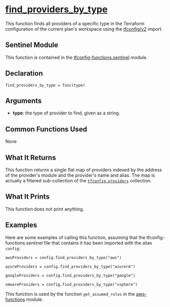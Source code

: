 # [find_providers_by_type](./tfconfig-functions.sentinel#L123)
This function finds all providers of a specific type in the Terraform configuration of the current plan's workspace using the [tfconfig/v2](https://www.terraform.io/docs/cloud/sentinel/import/tfconfig-v2.html) import.

## Sentinel Module
This function is contained in the [tfconfig-functions.sentinel](../../tfconfig-functions.sentinel) module.

## Declaration
`find_providers_by_type = func(type)`

## Arguments
* **type**: the type of provider to find, given as a string.

## Common Functions Used
None

## What It Returns
This function returns a single flat map of providers indexed by the address of the provider's module and the provider's name and alias. The map is actually a filtered sub-collection of the [`tfconfig.providers`](https://www.terraform.io/docs/cloud/sentinel/import/tfconfig-v2.html#the-providers-collection) collection.

## What It Prints
This function does not print anything.

## Examples
Here are some examples of calling this function, assuming that the tfconfig-functions.sentinel file that contains it has been imported with the alias `config`:
```
awsProviders = config.find_providers_by_type("aws")

azureProviders = config.find_providers_by_type("azurerm")

googleProviders = config.find_providers_by_type("google")

vmwareProviders = config.find_providers_by_type("vsphere")
```

This function is used by the function `get_assumed_roles` in the  [aws-functions](../../../aws/aws-functions/aws-functions.sentinel) module.
